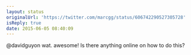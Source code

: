 ```yaml
---
layout: status
originalUrl: 'https://twitter.com/marcgg/status/606742290527305728'
isReply: true
date: 2015-06-05 08:40:09
---
```


@davidguyon wat. awesome! Is there anything online on how to do this?
